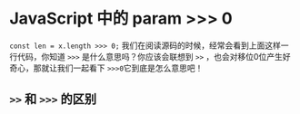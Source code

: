 # JavaScript 中的 param >>> 0 

```const len = x.length >>> 0;``` 我们在阅读源码的时候，经常会看到上面这样一行代码，你知道 ```>>>``` 是什么意思吗？你应该会联想到 ```>>``` ，也会对移位0位产生好奇心，那就让我们一起看下 ```>>>0```它到底是怎么意思吧！  

## ```>>``` 和 ```>>>``` 的区别